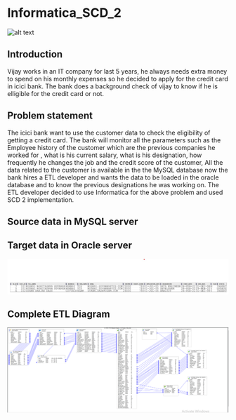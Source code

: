 # Informatica_SCD_2

![alt text](https://cdn.britannica.com/02/160902-050-B58BAD84/Credit-cards.jpg)

## Introduction

Vijay works in an IT company for last 5 years, he always needs extra money to spend on his monthly expenses so he decided to apply for the credit card in icici bank.
The bank does a background check of vijay to know if he is elligible for the credit card or not.

## Problem statement

The icici bank want to use the customer data to check the eligibility of getting a credit card. The bank will monitor all the parameters such as the Employee history of the customer which are the previous companies he worked for , what is his current salary, what is his designation, how frequently he changes the job and the credit score of the customer, All the data related to  the customer is available in the  the MySQL database now the bank hires a ETL developer and  wants the data to be loaded in the oracle database and to know the previous designations he was working on. The ETL developer decided to use Informatica for the above problem and used SCD 2 implementation.

## Source data in MySQL server 


## Target data in Oracle server

![alt text](https://github.com/gyana13/credit_info_ETL/blob/main/tgt_oracle.jpg?raw=true)

## Complete ETL Diagram

![alt text](https://github.com/gyana13/credit_info_ETL/blob/main/ETL.png?raw=true)
